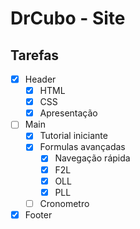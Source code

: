 # DrCubo - Site

## Tarefas

- [x] Header
    - [x] HTML
    - [x] CSS
    - [X] Apresentação
- [ ] Main
    - [X] Tutorial iniciante
    - [x] Formulas avançadas
        - [x] Navegação rápida
        - [x] F2L
        - [x] OLL
        - [x] PLL
    - [ ] Cronometro
- [x] Footer